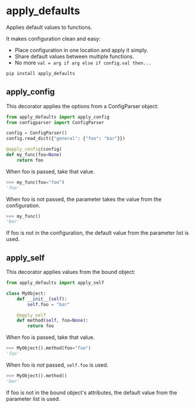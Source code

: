 # apply_defaults

Applies default values to functions.

It makes configuration clean and easy:

- Place configuration in one location and apply it simply.
- Share default values between multiple functions.
- No more `val = arg if arg else if config.val then...`

```sh
pip install apply_defaults
```

## apply_config

This decorator applies the options from a ConfigParser object:

```python
from apply_defaults import apply_config
from configparser import ConfigParser

config = ConfigParser()
config.read_dict({"general": {"foo": "bar"}})

@apply_config(config)
def my_func(foo=None)
    return foo
```

When foo is passed, take that value.

```python
>>> my_func(foo="foo")
'foo'
```

When foo is not passed, the parameter takes the value from the configuration.

```python
>>> my_func()
'bar'
```

If foo is not in the configuration, the default value from the parameter list
is used.

## apply_self

This decorator applies values from the bound object:

```python
from apply_defaults import apply_self

class MyObject:
    def __init__(self):
        self.foo = "bar"

    @apply_self
    def method(self, foo=None):
        return foo
```

When foo is passed, take that value.

```python
>>> MyObject().method(foo="foo")
'foo'
```

When foo is *not* passed, `self.foo` is used.

```python
>>> MyObject().method()
'bar'
```

If foo is not in the bound object's attributes, the default value from the
parameter list is used.

